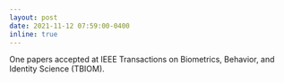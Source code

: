 ```yaml
---
layout: post
date: 2021-11-12 07:59:00-0400
inline: true
---
```


One papers accepted at IEEE Transactions on Biometrics, Behavior, and Identity Science (TBIOM).

